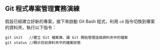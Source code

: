 
## Git 程式專案管理實務演練

假設已經建立好新的專案，接下來啟動 Git Bash 程式，利用 `cd` 指令切換到專案的資料夾，執行以下指令：

```
git init   //建立 Git 檔案庫，讓 Git 開始管理這個資料夾中的檔案
git status //顯示目前資料夾中的檔案狀態
```